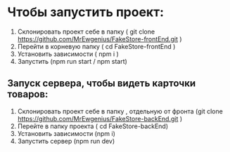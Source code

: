 # Чтобы запустить проект:
1) Cклонировать проект себе в папку ( git clone https://github.com/MrEwgenius/FakeStore-frontEnd.git )
2) Перейти в корневую папку ( cd FakeStore-frontEnd )
3) Установить зависимости ( npm i )
4) Запустить (npm run start / npm start)

## Запуск сервера, чтобы видеть карточки товаров:
1) Cклонировать проект себе в папку , отдельную от фронта (git clone https://github.com/MrEwgenius/FakeStore-backEnd.git )
2) Перейте в папку проекта ( cd FakeStore-backEnd)
3) Установить зависимости (npm i)
4) Запустить сервер (npm run dev)
